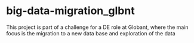 # big-data-migration_glbnt
 This project is part of a challenge for a DE role at Globant, where the main focus is the migration to a new data base and exploration of the data
